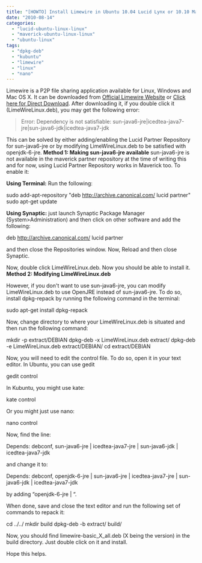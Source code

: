```yaml
---
title: "[HOWTO] Install Limewire in Ubuntu 10.04 Lucid Lynx or 10.10 Maverick Meerkat"
date: "2010-08-14"
categories: 
  - "lucid-ubuntu-linux-linux"
  - "maverick-ubuntu-linux-linux"
  - "ubuntu-linux"
tags: 
  - "dpkg-deb"
  - "kubuntu"
  - "limewire"
  - "linux"
  - "nano"
---
```


Limewire is a P2P file sharing application available for Linux, Windows and Mac OS X. It can be downloaded from [Official Limewire Website](http://www.limewire.com/) or [Click here for Direct Download](http://www.limewire.com/LimeWireSoftLinuxDeb). After downloading it, if you double click it (LimeWireLinux.deb), you may get the following error:

> Error: Dependency is not satisfiable: sun-java6-jre|icedtea-java7-jre|sun-java6-jdk|icedtea-java7-jdk

This can be solved by either adding/enabling the Lucid Partner Repository for sun-java6-jre or by modifying LimeWireLinux.deb to be satisfied with openjdk-6-jre. **Method 1: Making sun-java6-jre available** sun-java6-jre is not available in the maverick partner repository at the time of writing this and for now, using Lucid Partner Repository works in Maverick too. To enable it:

**Using Terminal:** Run the following:

sudo  add-apt-repository "deb http://archive.canonical.com/ lucid partner"
sudo apt-get update

**Using Synaptic:** just launch Synaptic Package Manager (System>Administration) and then click on other software and add the following:

deb http://archive.canonical.com/ lucid partner

and then close the Repositories window. Now, Reload and then close Synaptic.

Now, double click LimeWireLinux.deb. Now you should be able to install it. **Method 2: Modifying LimeWireLinux.deb**

However, if you don't want to use sun-java6-jre, you can modify LimeWireLinux.deb to use OpenJRE instead of sun-java6-jre. To do so, install dpkg-repack by running the following command in the terminal:

sudo apt-get install dpkg-repack

Now, change directory to where your LimeWireLinux.deb is situated and then run the following command:

mkdir -p extract/DEBIAN
dpkg-deb -x LimeWireLinux.deb extract/
dpkg-deb -e LimeWireLinux.deb extract/DEBIAN/
cd extract/DEBIAN

Now, you will need to edit the control file. To do so, open it in your text editor. In Ubuntu, you can use gedit

gedit control

In Kubuntu, you might use kate:

kate control

Or you might just use nano:

nano control

Now, find the line:

Depends: debconf, sun-java6-jre | icedtea-java7-jre | sun-java6-jdk | icedtea-java7-jdk

and change it to:

Depends: debconf, openjdk-6-jre | sun-java6-jre | icedtea-java7-jre | sun-java6-jdk | icedtea-java7-jdk

by adding “openjdk-6-jre | “.

When done, save and close the text editor and run the following set of commands to repack it:

cd ../../
mkdir build
dpkg-deb -b extract/ build/

Now, you should find limewire-basic\_X\_all.deb (X being the version) in the build directory. Just double click on it and install.

Hope this helps.
